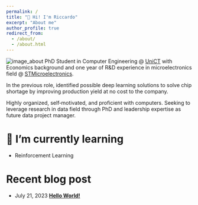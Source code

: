 ```yaml
---
permalink: /
title: "🚀 Hi! I'm Riccardo"
excerpt: "About me"
author_profile: true
redirect_from: 
  - /about/
  - /about.html
---
```


![image_about](https://github.com/ric-sar/ric-sar.github.io/assets/82369153/0e912c14-dfa3-471c-b23a-b434a22216ad)
PhD Student in Computer Engineering @ [UniCT](https://www.unict.it/) with Economics background and one year of R&D experience in  microelectronics field @ [STMicroelectronics](https://www.st.com/).

In the previous role, identified possible deep learning solutions to solve chip shortage by improving production yield at no cost to the company.

Highly organized, self‑motivated, and proficient with computers.
Seeking to leverage research in data field through PhD and leadership expertise as future data project manager.

# 🌱 I’m currently learning 
* Reinforcement Learning

# Recent blog post
* July 21, 2023 [**Hello World!**](https://ric-sar.github.io/posts/2023/07/hello-world/)
